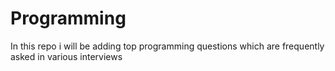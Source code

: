 # Programming
In this repo i will be adding top programming questions which are frequently asked in various interviews
